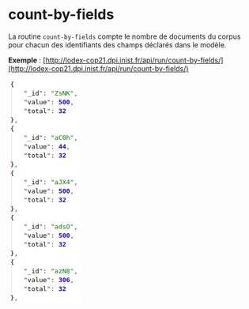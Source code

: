 # count-by-fields

La routine `count-by-fields` compte le nombre de documents du corpus pour chacun des identifiants des champs déclarés dans le modèle.

**Exemple** : [http://lodex-cop21.dpi.inist.fr/api/run/count-by-fields/](http://lodex-cop21.dpi.inist.fr/api/run/count-by-fields/)

![](/assets/RoutineCountByFields.png)



